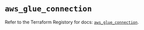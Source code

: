 # `aws_glue_connection`

Refer to the Terraform Registory for docs: [`aws_glue_connection`](https://registry.terraform.io/providers/hashicorp/aws/5.12.0/docs/resources/glue_connection).
